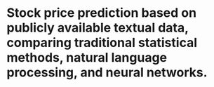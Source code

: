 # Stock price prediction based on publicly available textual data, comparing traditional statistical methods, natural language processing, and neural networks.
